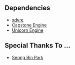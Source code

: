 Dependencies
-------
* [xdvre](https://github.com/xdvre/xdvre)
* [Capstone Engine](https://github.com/aquynh/capstone)
* [Unicorn Engine](https://github.com/unicorn-engine/unicorn)

Special Thanks To ...
-------
* [Seong Bin Park ](https://github.com/0a777h)
